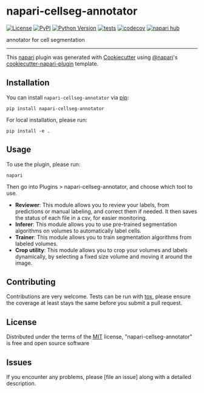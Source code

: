 # napari-cellseg-annotator

[![License](https://img.shields.io/pypi/l/napari-cellseg-annotator.svg?color=green)](https://github.com/C_Achard/napari-cellseg-annotator/raw/main/LICENSE)
[![PyPI](https://img.shields.io/pypi/v/napari-cellseg-annotator.svg?color=green)](https://pypi.org/project/napari-cellseg-annotator)
[![Python Version](https://img.shields.io/pypi/pyversions/napari-cellseg-annotator.svg?color=green)](https://python.org)
[![tests](https://github.com/C_Achard/napari-cellseg-annotator/workflows/tests/badge.svg)](https://github.com/C_Achard/napari-cellseg-annotator/actions)
[![codecov](https://codecov.io/gh/C_Achard/napari-cellseg-annotator/branch/main/graph/badge.svg)](https://codecov.io/gh/C_Achard/napari-cellseg-annotator)
[![napari hub](https://img.shields.io/endpoint?url=https://api.napari-hub.org/shields/napari-cellseg-annotator)](https://napari-hub.org/plugins/napari-cellseg-annotator)

annotator for cell segmentation

----------------------------------

This [napari] plugin was generated with [Cookiecutter] using [@napari]'s [cookiecutter-napari-plugin] template.

<!--
Don't miss the full getting started guide to set up your new package:
https://github.com/napari/cookiecutter-napari-plugin#getting-started

and review the napari docs for plugin developers:
https://napari.org/plugins/stable/index.html
-->

## Installation

You can install `napari-cellseg-annotator` via [pip]:

    pip install napari-cellseg-annotator

For local installation, please run:

```
pip install -e .
```


## Usage

To use the plugin, please run:
```
napari
```
Then go into Plugins > napari-cellseg-annotator, and choose which tool to use.

- **Reviewer**: This module allows you to review your labels, from predictions or manual labeling, and correct them if needed. It then saves the status of each file in a csv, for easier monitoring.
- **Inferer**: This module allows you to use pre-trained segmentation algorithms on volumes to automatically label cells.
- **Trainer**:  This module allows you to train segmentation algorithms from labeled volumes.
- **Crop utility**: This module allows you to crop your volumes and labels dynamically, by selecting a fixed size volume and moving it around the image.

## Contributing

Contributions are very welcome. Tests can be run with [tox], please ensure
the coverage at least stays the same before you submit a pull request.

## License

Distributed under the terms of the [MIT] license,
"napari-cellseg-annotator" is free and open source software

## Issues

If you encounter any problems, please [file an issue] along with a detailed description.

[napari]: https://github.com/napari/napari
[Cookiecutter]: https://github.com/audreyr/cookiecutter
[@napari]: https://github.com/napari
[MIT]: http://opensource.org/licenses/MIT
[BSD-3]: http://opensource.org/licenses/BSD-3-Clause
[GNU GPL v3.0]: http://www.gnu.org/licenses/gpl-3.0.txt
[GNU LGPL v3.0]: http://www.gnu.org/licenses/lgpl-3.0.txt
[Apache Software License 2.0]: http://www.apache.org/licenses/LICENSE-2.0
[Mozilla Public License 2.0]: https://www.mozilla.org/media/MPL/2.0/index.txt
[cookiecutter-napari-plugin]: https://github.com/napari/cookiecutter-napari-plugin

[napari]: https://github.com/napari/napari
[tox]: https://tox.readthedocs.io/en/latest/
[pip]: https://pypi.org/project/pip/
[PyPI]: https://pypi.org/
